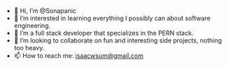 - 👋 Hi, I’m @Sonapanic
- 👀 I’m interested in learning everything I possibly can about software engineering.
- 🌱 I’m a full stack developer that specializes in the PERN stack.
- 💞️ I’m looking to collaborate on fun and interesting side projects, nothing too heavy. 
- 📫 How to reach me: isaacwsum@gmail.com

